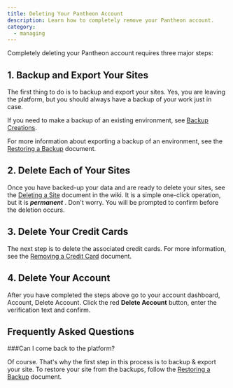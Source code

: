 ```yaml
---
title: Deleting Your Pantheon Account
description: Learn how to completely remove your Pantheon account.
category:
  - managing
---
```


Completely deleting your Pantheon account requires three major steps:

## 1. Backup and Export Your Sites

The first thing to do is to backup and export your sites. Yes, you are leaving the platform, but you should always have a backup of your work just in case.

If you need to make a backup of an existing environment, see [Backup Creations](/docs/articles/sites/backups/backup-creation#steps).

For more information about exporting a backup of an environment, see the [Restoring a Backup](/docs/articles/sites/backups/restoring-an-environment-from-a-backup) document.

## 2. Delete Each of Your Sites

Once you have backed-up your data and are ready to delete your sites, see the [Deleting a Site](/docs/articles/sites/deleting-a-site) document in the wiki. It is a simple one-click operation, but it is **_permanent_** . Don't worry. You will be prompted to confirm before the deletion occurs.

## 3. Delete Your Credit Cards

The next step is to delete the associated credit cards. For more information, see the [Removing a Credit Card](/docs/articles/sites/removing-a-credit-card#delete-your-card) document.

## 4. Delete Your Account

After you have completed the steps above go to your account dashboard, Account, Delete Account. Click the red **Delete Account** button, enter the verification text and confirm.

## Frequently Asked Questions

###Can I come back to the platform?

Of course. That's why the first step in this process is to backup & export your site. To restore your site from the backups, follow the [Restoring a Backup](/docs/articles/sites/backups/restoring-an-environment-from-a-backup) document.
